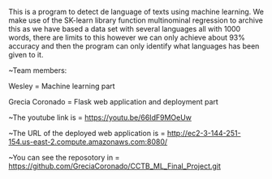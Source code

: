 This is a program to detect de language of texts using machine learning. We make use of the SK-learn library function multinominal regression to archive this as we have based a data set with several languages all with 1000 words, there are limits to this however we can only achieve about 93% accuracy and then the program can only identify what languages has been given to it.

~Team members:

Wesley = Machine learning part

Grecia Coronado = Flask web application and deployment part

~The youtube link is = https://youtu.be/66IdF9MOeUw

~The URL of the deployed web application is = http://ec2-3-144-251-154.us-east-2.compute.amazonaws.com:8080/

~You can see the reposotory in = https://github.com/GreciaCoronado/CCTB_ML_Final_Project.git
